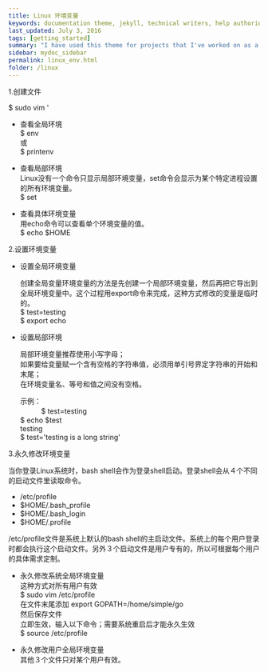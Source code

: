 ```yaml
---
title: Linux 环境变量
keywords: documentation theme, jekyll, technical writers, help authoring tools, hat replacements
last_updated: July 3, 2016
tags: [getting_started]
summary: "I have used this theme for projects that I've worked on as a professional technical writer."
sidebar: mydoc_sidebar
permalink: linux_env.html
folder: /linux
---
```




1.创建文件
  
  $ sudo vim 
  '

* 查看全局环境    
  $ env  
  或  
  $ printenv  

* 查看局部环境  
  Linux没有一个命令只显示局部环境变量，set命令会显示为某个特定进程设置的所有环境变量。    
  $ set

* 查看具体环境变量    
  用echo命令可以查看单个环境变量的值。   
  $ echo $HOME

2.设置环境变量

* 设置全局环境变量     
  
  创建全局变量环境变量的方法是先创建一个局部环境变量，然后再把它导出到全局环境变量中。这个过程用export命令来完成，这种方式修改的变量是临时的。   
  $ test=testing  
  $ export echo    
  
* 设置局部环境
  
  局部环境变量推荐使用小写字母；  
  如果要给变量赋一个含有空格的字符串值，必须用单引号界定字符串的开始和末尾；  
  在环境变量名、等号和值之间没有空格。
  
  示例：  
  　　　$ test=testing  
       $ echo $test  
         testing  
       $ test='testing is a long string'    

3.永久修改环境变量

当你登录Linux系统时，bash shell会作为登录shell启动。登录shell会从４个不同的启动文件里读取命令。  

  * /etc/profile 
  * $HOME/.bash_profile
  * $HOME/.bash_login
  * $HOME/.profile 
  
/etc/profile文件是系统上默认的bash shell的主启动文件。系统上的每个用户登录时都会执行这个启动文件。另外３个启动文件是用户专有的，所以可根据每个用户的具体需求定制。

* 永久修改系统全局环境变量  
  这种方式对所有用户有效  
  $ sudo vim /etc/profile  
    在文件末尾添加 export GOPATH=/home/simple/go  
    然后保存文件  
    立即生效，输入以下命令；需要系统重启后才能永久生效  
  $ source /etc/profile 

* 永久修改用户全局环境变量      
  其他３个文件只对某个用户有效。  

